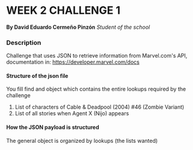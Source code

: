 # WEEK 2 CHALLENGE 1
**By David Eduardo Cermeño Pinzón**
*Student of the school*
  
### Description
Challenge that uses JSON to retrieve information from Marvel.com's API, documentation in: https://developer.marvel.com/docs

#### Structure of the json file
You fill find and object which contains the entire lookups required by the challenge

 1. List of characters of Cable & Deadpool (2004) #46 (Zombie Variant)
 2. List of all stories when Agent X (Nijo) appears

#### How the JSON payload is structured

The general object is organized by lookups (the lists wanted)